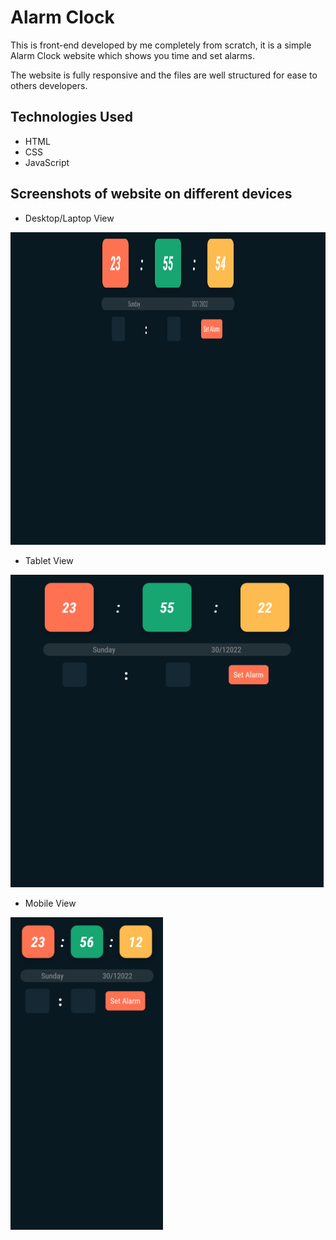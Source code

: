 
# Alarm Clock

This is front-end developed by me completely from scratch, it is a simple Alarm Clock website which shows you time and set alarms.

The website is fully responsive and the files are well structured for ease to others developers.

## Technologies Used
* HTML
* CSS
* JavaScript

## Screenshots of website on different devices
* Desktop/Laptop View
<img src="assets\screenshots\desktop_view.png" height="500">
<br />

* Tablet View
<img src="assets\screenshots\tablet_view.png" height="500">
<br />

* Mobile View
<img src="assets\screenshots\mobile_view.png" height="500">
